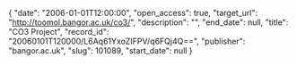 {
  "date": "2006-01-01T12:00:00", 
  "open_access": true, 
  "target_url": "http://toomol.bangor.ac.uk/co3/", 
  "description": "", 
  "end_date": null, 
  "title": "CO3 Project", 
  "record_id": "20060101T120000/L6Aq61YxoZIFPV/q6FQj4Q==", 
  "publisher": "bangor.ac.uk", 
  "slug": 101089, 
  "start_date": null
}

